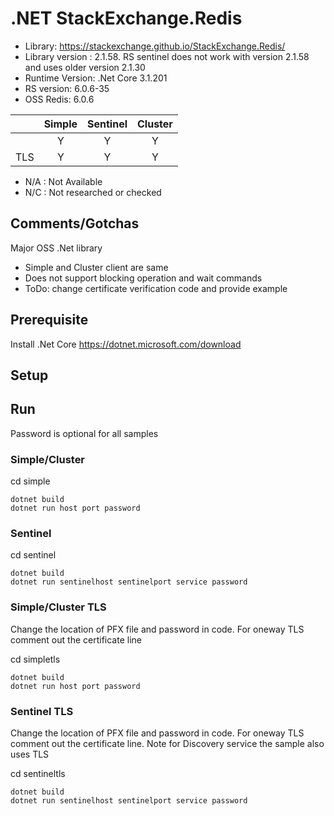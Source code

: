 # .NET StackExchange.Redis 
* Library: https://stackexchange.github.io/StackExchange.Redis/
* Library version : 2.1.58. RS sentinel does not work with version 2.1.58 and uses older version 2.1.30
* Runtime Version: .Net Core 3.1.201
* RS version: 6.0.6-35
* OSS Redis: 6.0.6

|     | Simple | Sentinel| Cluster|
|:--- |:---:   |:---:    |:---:   |
|     | Y      | Y       | Y      |
| TLS | Y      | Y       | Y      | 

* N/A : Not Available
* N/C : Not researched or checked

## Comments/Gotchas
Major OSS .Net library
* Simple and Cluster client are same
* Does not support blocking operation and wait commands
* ToDo: change certificate verification code and provide example

## Prerequisite

Install .Net Core https://dotnet.microsoft.com/download 

## Setup

## Run
Password is optional for all samples

### Simple/Cluster
cd simple
```
dotnet build
dotnet run host port password
```
### Sentinel 
cd sentinel
```
dotnet build
dotnet run sentinelhost sentinelport service password
```

### Simple/Cluster TLS
Change the location of PFX file and password in code. For oneway TLS comment out the certificate line

cd simpletls
```
dotnet build
dotnet run host port password
```

### Sentinel TLS
Change the location of PFX file and password in code. For oneway TLS comment out the certificate line. Note for Discovery service the sample also uses TLS

cd sentineltls
```
dotnet build
dotnet run sentinelhost sentinelport service password
```
